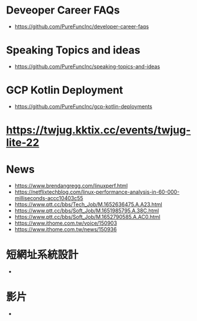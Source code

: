 # Deveoper Career FAQs
* https://github.com/PureFuncInc/developer-career-faqs

# Speaking Topics and ideas
* https://github.com/PureFuncInc/speaking-topics-and-ideas 

# GCP Kotlin Deployment
* https://github.com/PureFuncInc/gcp-kotlin-deployments

# https://twjug.kktix.cc/events/twjug-lite-22

# News
* https://www.brendangregg.com/linuxperf.html
* https://netflixtechblog.com/linux-performance-analysis-in-60-000-milliseconds-accc10403c55
* https://www.ptt.cc/bbs/Tech_Job/M.1652636475.A.A23.html
* https://www.ptt.cc/bbs/Soft_Job/M.1651985795.A.38C.html
* https://www.ptt.cc/bbs/Soft_Job/M.1652790585.A.AC0.html
* https://www.ithome.com.tw/voice/150903
* https://www.ithome.com.tw/news/150936

# 短網址系統設計
* 

# 影片
* 

